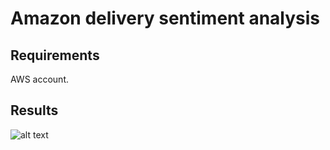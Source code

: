 # Amazon delivery sentiment analysis
## Requirements
AWS account.
## Results
![alt text]("plots_amazon/n_wordcloud.png")